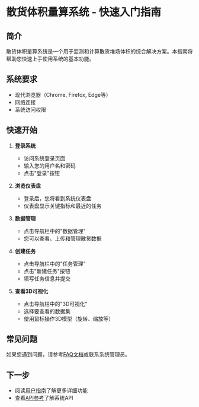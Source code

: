 # 散货体积量算系统 - 快速入门指南

## 简介

散货体积量算系统是一个用于监测和计算散货堆场体积的综合解决方案。本指南将帮助您快速上手使用系统的基本功能。

## 系统要求

- 现代浏览器（Chrome, Firefox, Edge等）
- 网络连接
- 系统访问权限

## 快速开始

1. **登录系统**
   - 访问系统登录页面
   - 输入您的用户名和密码
   - 点击"登录"按钮

2. **浏览仪表盘**
   - 登录后，您将看到系统仪表盘
   - 仪表盘显示关键指标和最近的任务

3. **数据管理**
   - 点击导航栏中的"数据管理"
   - 您可以查看、上传和管理散货数据

4. **创建任务**
   - 点击导航栏中的"任务管理"
   - 点击"新建任务"按钮
   - 填写任务信息并提交

5. **查看3D可视化**
   - 点击导航栏中的"3D可视化"
   - 选择要查看的数据集
   - 使用鼠标操作3D模型（旋转、缩放等）

## 常见问题

如果您遇到问题，请参考[FAQ文档](03_faq.md)或联系系统管理员。

## 下一步

- 阅读[用户指南](02_user_guide.md)了解更多详细功能
- 查看[API参考](05_api_reference.md)了解系统API